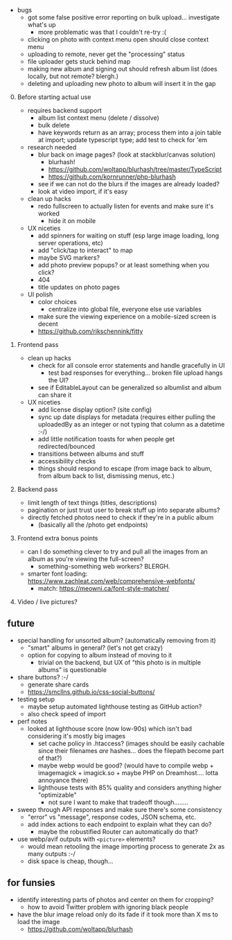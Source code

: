 - bugs
    - got some false positive error reporting on bulk upload... investigate what's up
        - more problematic was that I couldn't re-try :(
    - clicking on photo with context menu open should close context menu
    - uploading to remote, never get the "processing" status
    - file uploader gets stuck behind map
    - making new album and signing out should refresh album list (does locally, but not remote? blergh.)
    - deleting and uploading new photo to album will insert it in the gap

0. Before starting actual use
    - requires backend support
        - album list context menu (delete / dissolve)
        - bulk delete
        - have keywords return as an array; process them into a join table at import; update typescript type; add test to check for 'em
    - research needed
        - blur back on image pages? (look at stackblur/canvas solution)
            - blurhash!
            - https://github.com/woltapp/blurhash/tree/master/TypeScript
            - https://github.com/kornrunner/php-blurhash
        - see if we can not do the blurs if the images are already loaded?
        - look at video import, if it's easy
    - clean up hacks
        - redo fullscreen to actually listen for events and make sure it's worked
            - hide it on mobile
    - UX niceties
        - add spinners for waiting on stuff (esp large image loading, long server operations, etc)
        - add "click/tap to interact" to map
        - maybe SVG markers?
        - add photo preview popups? or at least something when you click?
        - 404
        - title updates on photo pages
    - UI polish
        - color choices
            - centralize into global file, everyone else use variables
        - make sure the viewing experience on a mobile-sized screen is decent
        - https://github.com/rikschennink/fitty

1. Frontend pass
    - clean up hacks
        - check for all console error statements and handle gracefully in UI
            - test bad responses for everything... broken file upload hangs the UI?
        - see if EditableLayout can be generalized so albumlist and album can share it
    - UX niceties
        - add license display option? (site config)
        - sync up date displays for metadata (requires either pulling the uploadedBy as an integer or not typing that column as a datetime :-/)
        - add little notification toasts for when people get redirected/bounced
        - transitions between albums and stuff
        - accessibility checks
        - things should respond to escape (from image back to album, from album back to list, dismissing menus, etc.)
2. Backend pass
    - limit length of text things (titles, descriptions)
    - pagination or just trust user to break stuff up into separate albums?
    - directly fetched photos need to check if they're in a public album
        - (basically all the /photo get endpoints)
3. Frontend extra bonus points
    - can I do something clever to try and pull all the images from an album as you're viewing the full-screen?
        - something-something web workers? BLERGH.
    - smarter font loading: https://www.zachleat.com/web/comprehensive-webfonts/
        - match: https://meowni.ca/font-style-matcher/
4. Video / live pictures?

## future
* special handling for unsorted album? (automatically removing from it)
    - "smart" albums in general? (let's not get crazy)
    - option for copying to album instead of moving to it
        - trivial on the backend, but UX of "this photo is in multiple albums" is questionable
* share buttons? :-/
    - generate share cards
    - https://smcllns.github.io/css-social-buttons/
* testing setup
    - maybe setup automated lighthouse testing as GitHub action?
    - also check speed of import
* perf notes
    - looked at lighthouse score (now low-90s) which isn't bad considering it's mostly big images
        * set cache policy in .htaccess? (images should be easily cachable since their
          filenames *are* hashes... does the filepath become part of that?)
        * maybe webp would be good? (would have to compile webp + imagemagick + imagick.so + maybe PHP on Dreamhost.... lotta annoyance there)
        * lighthouse tests with 85% quality and considers anything higher "optimizable"
            - not sure I want to make that tradeoff though........
* sweep through API responses and make sure there's some consistency
    - "error" vs "message", response codes, JSON schema, etc.
    - add index actions to each endpoint to explain what they can do?
        - maybe the robustified Router can automatically do that?
* use webp/avif outputs with `<picture>` elements?
    - would mean retooling the image importing process to generate 2x as many outputs :-/
    - disk space is cheap, though...

## for funsies
* identify interesting parts of photos and center on them for cropping? 
    - how to avoid Twitter problem with ignoring black people
* have the blur image reload only do its fade if it took more than X ms to load the image
    - https://github.com/woltapp/blurhash
